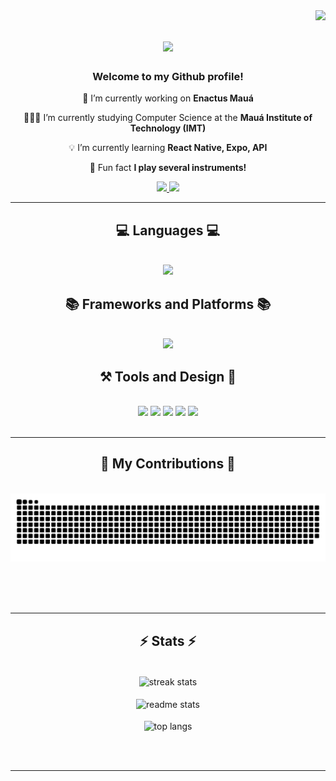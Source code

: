<img align="right" src="https://visitor-badge.laobi.icu/badge?page_id=luckfero.luckfero" />

<h1 align="center">
    <img src="https://readme-typing-svg.herokuapp.com/?font=Righteous&size=35&center=true&vCenter=true&width=500&height=70&color=ff00c3&duration=4000&lines=Hi+There!+👋;+I'm+Lucca+Oliveira!;" />
</h1>

<h3 align="center">Welcome to my Github profile! </h3>

<div align="center">
 
🔭 I’m currently working on **Enactus Mauá**

🧑🏻‍💻 I’m currently studying Computer Science at the **Mauá Institute of Technology (IMT)** 
 
💡 I’m currently learning **React Native, Expo, API**

🎸 Fun fact **I play several instruments!**

 </div>
 
<div align="center"> 
  <a href="mailto:luccaoliveira123@gmail.com">
    <img src="https://img.shields.io/badge/Gmail-333333?style=for-the-badge&logo=gmail&logoColor=red" />
  </a>
  <a href="https://www.linkedin.com/in/luccadesouzaoliveira" target="_blank">
    <img src="https://img.shields.io/badge/LinkedIn-0077B5?style=for-the-badge&logo=linkedin&logoColor=white" target="_blank" />
  </a>
</div>

 <hr/>
 
<h2 align="center">💻 Languages 💻</h2>
<br/>
<div align="center">
    <img src="https://skillicons.dev/icons?i=html,css,python,java,mysql,dart,flutter" /><br>
    
</div>
<h2 align="center">📚 Frameworks and Platforms 📚</h2>
<br/>
<div align="center">
    <img src="https://skillicons.dev/icons?i=react,javascript,typescript,vscode,github,figma,git,discord" /><br>
    
</div>
<h2 align="center">⚒️ Tools and Design 🎨</h2>
<br/>
<div align="center">
    <img src="https://img.shields.io/badge/Microsoft_Excel-217346?style=for-the-badge&logo=microsoft-excel&logoColor=white" />
    <img src="https://img.shields.io/badge/Microsoft_PowerPoint-B7472A?style=for-the-badge&logo=microsoft-powerpoint&logoColor=white" />
    <img src="https://img.shields.io/badge/Microsoft_Word-2B579A?style=for-the-badge&logo=microsoft-word&logoColor=white" />
    <img src="https://img.shields.io/badge/figma-%23F24E1E.svg?style=for-the-badge&logo=figma&logoColor=white" />
    <img src="https://img.shields.io/badge/Canva-%2300C4CC.svg?style=for-the-badge&logo=Canva&logoColor=white" />
    
<br>
    
</div>

<br/>
<hr/>

<div align="center">
  <h2>🐍 My Contributions 🐍</h2>
  <br>
  <img alt="snake eating my contributions" src="https://raw.githubusercontent.com/luckfero/luckfero/output/github-contribution-grid-snake.svg" />
  
  <br/><br/><br/>
</div>

<hr/>

<h2 align="center">⚡ Stats ⚡</h2>
<br>
<div align=center>
  <img width=400 align="center" src="https://streak-stats.demolab.com/?user=luckfero&count_private=true&theme=react&border_radius=10" alt="streak stats"/>
    <br>
    <br>
  <img width=400 align="center" src="https://github-readme-stats.vercel.app/api?username=luckfero&count_private=true&show_icons=true&theme=react&rank_icon=github&border_radius=10" alt="readme stats" />
    <br>
    <br>
  <img width=400 align="center" src="https://github-readme-stats.vercel.app/api/top-langs/?username=luckfero&hide=HTML&langs_count=8&layout=compact&theme=react&border_radius=10&size_weight=0.5&count_weight=0.5&exclude_repo=github-readme-stats" alt="top langs" />
</div>

<br/><br/>

<hr/>
